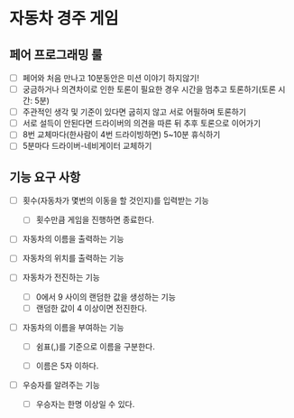 # 자동차 경주 게임

## 페어 프로그래밍 룰

- [ ]  페어와 처음 만나고 10분동안은 미션 이야기 하지않기!
- [ ]  궁금하거나 의견차이로 인한 토론이 필요한 경우 시간을 멈추고 토론하기(토론 시간: 5분)
- [ ]  주관적인 생각 및 기준이 있다면 굽히지 않고 서로 어필하며 토론하기
- [ ]  서로 설득이 안된다면 드라이버의 의견을 따른 뒤 추후 토론으로 이어가기
- [ ]  8번 교체마다(한사람이 4번 드라이빙하면) 5~10분 휴식하기
- [ ]  5분마다 드라이버-네비게이터 교체하기

## 기능 요구 사항

- [ ] 횟수(자동차가 몇번의 이동을 할 것인지)를 입력받는 기능
  - [ ] 횟수만큼 게임을 진행하면 종료한다.
- [ ] 자동차의 이름을 출력하는 기능
- [ ] 자동차의 위치를 출력하는 기능


- [ ] 자동차가 전진하는 기능
  - [ ] 0에서 9 사이의 랜덤한 값을 생성하는 기능
  - [ ] 랜덤한 값이 4 이상이면 전진한다.
- [ ] 자동차의 이름을 부여하는 기능
  - [ ] 쉼표(,)를 기준으로 이름을 구분한다.
  - [ ] 이름은 5자 이하다.


- [ ] 우승자를 알려주는 기능
  - [ ] 우승자는 한명 이상일 수 있다.











